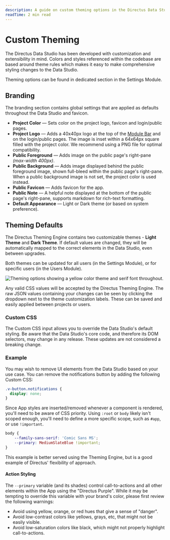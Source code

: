 ```yaml
---
description: A guide on custom theming options in the Directus Data Studio.
readTime: 2 min read
---
```


# Custom Theming

The Directus Data Studio has been developed with customization and extensibility in mind. Colors and styles referenced
within the codebase are based around theme rules which makes it easy to make comprehensive styling changes to the Data
Studio.

Theming options can be found in dedicated section in the Settings Module.

## Branding

The branding section contains global settings that are applied as defaults throughout the Data Studio and favicon.

- **Project Color** — Sets color on the project logo, favicon and login/public pages.
- **Project Logo** — Adds a 40x40px logo at the top of the
  [Module Bar](/user-guide/overview/data-studio-app#_1-module-bar) and on the login/public pages. The image is inset
  within a 64x64px square filled with the project color. We recommend using a PNG file for optimal compatibility.
- **Public Foreground** — Adds image on the public page's right-pane _(max-width 400px)_.
- **Public Background** — Adds image displayed behind the public foreground image, shown full-bleed within the public
  page's right-pane. When a public background image is not set, the project color is used instead.
- **Public Favicon** — Adds favicon for the app.
- **Public Note** — A helpful note displayed at the bottom of the public page's right-pane, supports markdown for
  rich-text formatting.
- **Default Appearance** — Light or Dark theme (or based on system preference).

## Theming Defaults

The Directus Theming Engine contains two customizable themes - **Light Theme** and **Dark Theme**. If default values are
changed, they will be automatically mapped to the correct elements in the Data Studio, even between upgrades.

Both themes can be updated for all users (in the Settings Module), or for specific users (in the Users Module).

![Theming options showing a yellow color theme and serif font throughout.](https://marketing.directus.app/assets/6f4a2cb4-2998-4fcd-bac2-17e6bf8f81a4.png)

Any valid CSS values will be accepted by the Directus Theming Engine. The raw JSON values containing your changes can be
seen by clicking the dropdown next to the theme customization labels. These can be saved and easily applied between
projects or users.

### Custom CSS

The Custom CSS input allows you to override the Data Studio's default styling. Be aware that the Data Studio's core
code, and therefore its DOM selectors, may change in any release. These updates are not considered a breaking change.

### Example

You may wish to remove UI elements from the Data Studio based on your use case. You can remove the notifications button
by adding the following Custom CSS:

```css
.v-button.notifications {
  display: none;
}
```

Since App styles are inserted/removed whenever a component is rendered, you'll need to be aware of CSS priority. Using
`:root` or `body` likely isn't scoped enough, you'll need to define a more specific scope, such as `#app`, or use
`!important`.

```css
body {
	--family-sans-serif: 'Comic Sans MS';
	--primary: MediumSlateBlue !important;
}
```

This example is better served using the Theming Engine, but is a good example of Directus' flexibility of approach.

#### Action Styling

The `--primary` variable (and its shades) control call-to-actions and all other elements within the App using the
"Directus Purple". While it may be tempting to override this variable with your brand's color, please first review the
following warnings:

- Avoid using yellow, orange, or red hues that give a sense of "danger".
- Avoid low-contrast colors like yellows, grays, etc, that might not be easily visible.
- Avoid low-saturation colors like black, which might not properly highlight call-to-actions.
